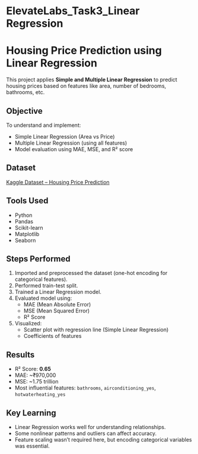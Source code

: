 # ElevateLabs_Task3_Linear Regression
# Housing Price Prediction using Linear Regression

This project applies **Simple and Multiple Linear Regression** to predict housing prices based on features like area, number of bedrooms, bathrooms, etc.

## Objective
To understand and implement:
- Simple Linear Regression (Area vs Price)
- Multiple Linear Regression (using all features)
- Model evaluation using MAE, MSE, and R² score

## Dataset
[Kaggle Dataset – Housing Price Prediction](https://www.kaggle.com/datasets/harishkumardatalab/housing-price-prediction)

## Tools Used
- Python
- Pandas
- Scikit-learn
- Matplotlib
- Seaborn

## Steps Performed
1. Imported and preprocessed the dataset (one-hot encoding for categorical features).
2. Performed train-test split.
3. Trained a Linear Regression model.
4. Evaluated model using:
   - MAE (Mean Absolute Error)
   - MSE (Mean Squared Error)
   - R² Score
5. Visualized:
   - Scatter plot with regression line (Simple Linear Regression)
   - Coefficients of features

## Results
- R² Score: **0.65**
- MAE: ~₹970,000
- MSE: ~1.75 trillion
- Most influential features: `bathrooms`, `airconditioning_yes`, `hotwaterheating_yes`

## Key Learning
- Linear Regression works well for understanding relationships.
- Some nonlinear patterns and outliers can affect accuracy.
- Feature scaling wasn’t required here, but encoding categorical variables was essential.
